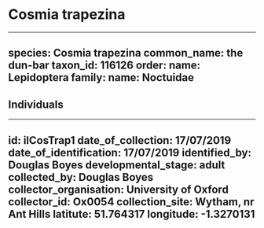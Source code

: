 # Cosmia trapezina

---
species: Cosmia trapezina
common_name: the dun-bar
taxon_id: 116126
order:
  name: Lepidoptera
family:
  name: Noctuidae
---

## Individuals

---
id: ilCosTrap1
date_of_collection: 17/07/2019
date_of_identification: 17/07/2019
identified_by: Douglas Boyes
developmental_stage: adult
collected_by: Douglas Boyes
collector_organisation: University of Oxford
collector_id: Ox0054
collection_site: Wytham, nr Ant Hills
latitute: 51.764317
longitude: -1.3270131
---
